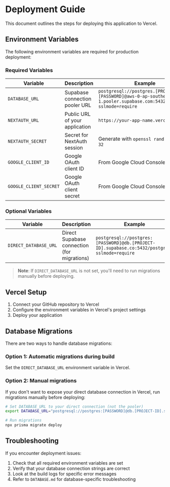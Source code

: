 # Deployment Guide

This document outlines the steps for deploying this application to Vercel.

## Environment Variables

The following environment variables are required for production deployment:

### Required Variables

| Variable               | Description                    | Example                                                                                                                |
| ---------------------- | ------------------------------ | ---------------------------------------------------------------------------------------------------------------------- |
| `DATABASE_URL`         | Supabase connection pooler URL | `postgresql://postgres.[PROJECT-ID]:[PASSWORD]@aws-0-ap-southeast-1.pooler.supabase.com:5432/postgres?sslmode=require` |
| `NEXTAUTH_URL`         | Public URL of your application | `https://your-app-name.vercel.app`                                                                                     |
| `NEXTAUTH_SECRET`      | Secret for NextAuth session    | Generate with `openssl rand -base64 32`                                                                                |
| `GOOGLE_CLIENT_ID`     | Google OAuth client ID         | From Google Cloud Console                                                                                              |
| `GOOGLE_CLIENT_SECRET` | Google OAuth client secret     | From Google Cloud Console                                                                                              |

### Optional Variables

| Variable              | Description                                 | Example                                                                                      |
| --------------------- | ------------------------------------------- | -------------------------------------------------------------------------------------------- |
| `DIRECT_DATABASE_URL` | Direct Supabase connection (for migrations) | `postgresql://postgres:[PASSWORD]@db.[PROJECT-ID].supabase.co:5432/postgres?sslmode=require` |

> **Note**: If `DIRECT_DATABASE_URL` is not set, you'll need to run migrations manually before deploying.

## Vercel Setup

1. Connect your GitHub repository to Vercel
2. Configure the environment variables in Vercel's project settings
3. Deploy your application

## Database Migrations

There are two ways to handle database migrations:

### Option 1: Automatic migrations during build

Set the `DIRECT_DATABASE_URL` environment variable in Vercel.

### Option 2: Manual migrations

If you don't want to expose your direct database connection in Vercel, run migrations manually before deploying:

```bash
# Set DATABASE_URL to your direct connection (not the pooler)
export DATABASE_URL="postgresql://postgres:[PASSWORD]@db.[PROJECT-ID].supabase.co:5432/postgres?sslmode=require"

# Run migrations
npx prisma migrate deploy
```

## Troubleshooting

If you encounter deployment issues:

1. Check that all required environment variables are set
2. Verify that your database connection strings are correct
3. Look at the build logs for specific error messages
4. Refer to `DATABASE.md` for database-specific troubleshooting
